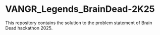 # VANGR_Legends_BrainDead-2K25
This repository contains the solution to the problem statement of Brain Dead hackathon 2025.
